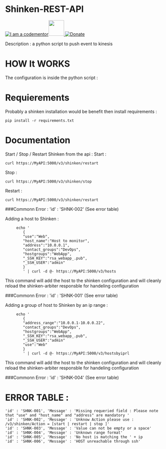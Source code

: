 # Shinken-REST-API
<a href="http://bitly.com/2grT54q"><img src="https://cdn.codementor.io/badges/i_am_a_codementor_dark.svg" alt="I am a codementor" style="max-width:100%"/></a><a href="http://bitly.com/2grT54q"><img src="http://www.shinken-monitoring.org/img/LogoFrameworkBlack.png" height="50"> 
 [![Donate](https://www.paypalobjects.com/en_US/i/btn/btn_donateCC_LG.gif)](https://www.paypal.com/cgi-bin/webscr?cmd=_s-xclick&hosted_button_id=WX4EKLLLV49WG)




Description : a python script to push event to kinesis

HOW It WORKS
================
The configuration is inside the python script : 

Requierements
================
Probably a shinken installation would be benefit 
then install requirements :
```
pip install -r requirements.txt 
```
Documentation
=============
Start / Stop / Restart Shinken from the api : 
Start : 
```
curl https://MyAPI:5000/v3/shinken/restart
```
Stop : 
```
curl https://MyAPI:5000/v3/shinken/stop
```
Restart : 
```
curl https://MyAPI:5000/v3/shinken/restart
```
###Commonn Error : 
'id' : 'SHNK-002' (See error table)

Adding a host to Shinken : 
```
     echo '
        {
        "use":"Web",
        "host_name":"Host to monitor",
        "address":"10.0.0.1",
        "contact_groups":"DevOps",
        "hostgroups":"WebApp",
        "_SSH_KEY":"rsa_webapp_.pub",
        "_SSH_USER":"admin"
        }
        ' | curl -d @- https://MyAPI:5000/v3/hosts
```
This command will add the host to the shinken configuration and will cleanly reload the shinken-arbiter responsble for handeling configuration

###Commonn Error : 
'id' : 'SHNK-001' (See error table)


Adding a group of host to Shinken by an ip range : 
```
     echo '
        {
        "address_range":"10.0.0.1-10.0.0.22",
        "contact_groups":"DevOps",
        "hostgroups":"WebApp",
        "_SSH_KEY":"rsa_webapp_.pub",
        "_SSH_USER":"admin"
        "use":"Web"
        }
        ' | curl -d @- https://MyAPI:5000/v3/hostsbyiprl
```
This command will add the host to the shinken configuration and will cleanly reload the shinken-arbiter responsble for handeling configuration

###Commonn Error : 
'id' : 'SHNK-004' (See error table)


ERROR TABLE : 
=============
```
'id' : 'SHNK-001', 'Message' : 'Missing requeried field : Please note that "use" and "host_name" and "address" are mandatory '
'id' : 'SHNK-002', 'Message' : 'Unknow Action please use : /v3/shinken/Action = [start | restart | stop ]'
'id' : 'SHNK-003', 'Message' : 'Value can not be empty or a space'
'id' : 'SHNK-004', 'Message' : 'Unknown range format'
'id' : 'SHNK-005', 'Message' : 'No host is matching the ' + ip 
'id' : 'SHNK-006', 'Message' : 'HOST unreachable through ssh'
```

